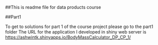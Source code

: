 ##This is readme file for data products course

##Part1

To get to solutions for part 1 of the course project please go to the part1 folder
The URL for the application I developed in shiny web server is https://ashwintk.shinyapps.io/BodyMassCalculator_DP_CP_1/